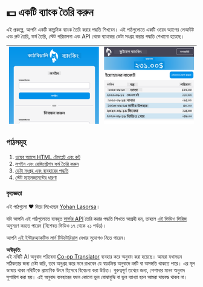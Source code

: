 <!--
CO_OP_TRANSLATOR_METADATA:
{
  "original_hash": "830359535306594b448db6575ce5cdee",
  "translation_date": "2025-08-26T00:02:56+00:00",
  "source_file": "7-bank-project/README.md",
  "language_code": "bn"
}
-->
# :dollar: একটি ব্যাংক তৈরি করুন

এই প্রকল্পে, আপনি একটি কাল্পনিক ব্যাংক তৈরি করার পদ্ধতি শিখবেন। এই পাঠগুলোতে একটি ওয়েব অ্যাপের লেআউট এবং রুট তৈরি, ফর্ম তৈরি, স্টেট পরিচালনা এবং API থেকে ব্যাংকের ডেটা সংগ্রহ করার পদ্ধতি শেখানো হয়েছে।

| ![Screen1](../../../translated_images/screen1.baccbba0f1f93364672eb250d2fbd21574bb1caf79a2155022dc098a741cbdfe.bn.png) | ![Screen2](../../../translated_images/screen2.123c82a831a1d14ab2061994be2fa5de9cec1ce651047217d326d4773a6348e4.bn.png) |
|--------------------------------|--------------------------------|

## পাঠসমূহ

1. [ওয়েব অ্যাপে HTML টেমপ্লেট এবং রুট](1-template-route/README.md)
2. [লগইন এবং রেজিস্ট্রেশন ফর্ম তৈরি করুন](2-forms/README.md)
3. [ডেটা সংগ্রহ এবং ব্যবহারের পদ্ধতি](3-data/README.md)
4. [স্টেট ম্যানেজমেন্টের ধারণা](4-state-management/README.md)

### কৃতজ্ঞতা

এই পাঠগুলো :hearts: দিয়ে লিখেছেন [Yohan Lasorsa](https://twitter.com/sinedied)।

যদি আপনি এই পাঠগুলোতে ব্যবহৃত [সার্ভার API](/7-bank-project/api/README.md) তৈরি করার পদ্ধতি শিখতে আগ্রহী হন, তাহলে [এই ভিডিও সিরিজ](https://aka.ms/NodeBeginner) অনুসরণ করতে পারেন (বিশেষত ভিডিও ১৭ থেকে ২১ পর্যন্ত)।

আপনি [এই ইন্টারঅ্যাকটিভ লার্ন টিউটোরিয়াল](https://aka.ms/learn/express-api) দেখার সুযোগও নিতে পারেন।

**অস্বীকৃতি**:  
এই নথিটি AI অনুবাদ পরিষেবা [Co-op Translator](https://github.com/Azure/co-op-translator) ব্যবহার করে অনুবাদ করা হয়েছে। আমরা যথাসম্ভব সঠিকতার জন্য চেষ্টা করি, তবে অনুগ্রহ করে মনে রাখবেন যে স্বয়ংক্রিয় অনুবাদে ত্রুটি বা অসঙ্গতি থাকতে পারে। এর মূল ভাষায় থাকা নথিটিকে প্রামাণিক উৎস হিসেবে বিবেচনা করা উচিত। গুরুত্বপূর্ণ তথ্যের জন্য, পেশাদার মানব অনুবাদ সুপারিশ করা হয়। এই অনুবাদ ব্যবহারের ফলে কোনো ভুল বোঝাবুঝি বা ভুল ব্যাখ্যা হলে আমরা দায়বদ্ধ থাকব না।
